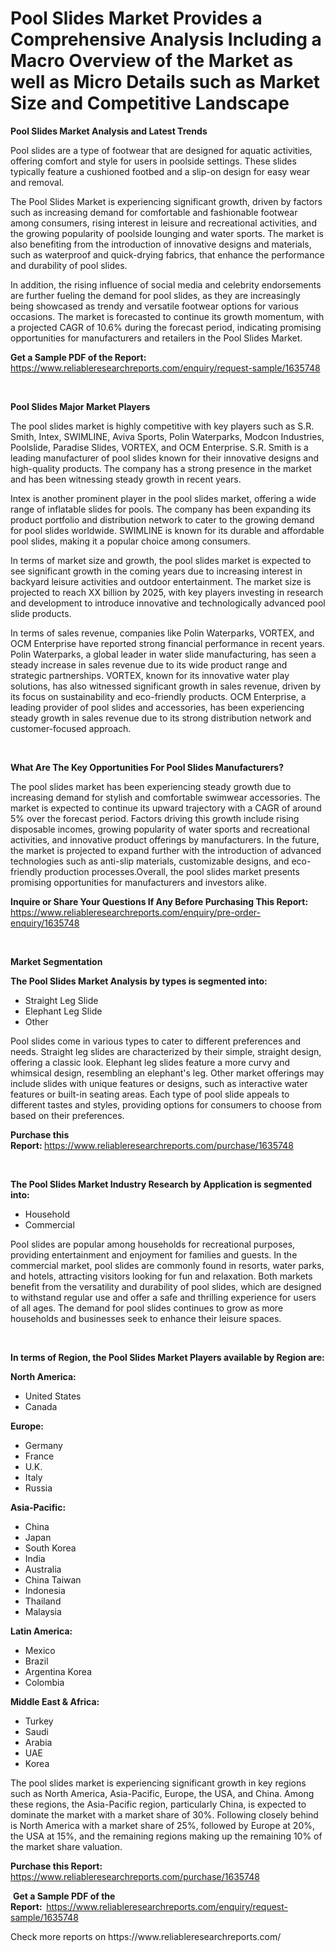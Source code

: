 <p><h1>Pool Slides Market Provides a Comprehensive Analysis Including a Macro Overview of the Market as well as Micro Details such as Market Size and Competitive Landscape</h1></p><p><strong>Pool Slides Market Analysis and Latest Trends</strong></p>
<p><p>Pool slides are a type of footwear that are designed for aquatic activities, offering comfort and style for users in poolside settings. These slides typically feature a cushioned footbed and a slip-on design for easy wear and removal.</p><p>The Pool Slides Market is experiencing significant growth, driven by factors such as increasing demand for comfortable and fashionable footwear among consumers, rising interest in leisure and recreational activities, and the growing popularity of poolside lounging and water sports. The market is also benefiting from the introduction of innovative designs and materials, such as waterproof and quick-drying fabrics, that enhance the performance and durability of pool slides.</p><p>In addition, the rising influence of social media and celebrity endorsements are further fueling the demand for pool slides, as they are increasingly being showcased as trendy and versatile footwear options for various occasions. The market is forecasted to continue its growth momentum, with a projected CAGR of 10.6% during the forecast period, indicating promising opportunities for manufacturers and retailers in the Pool Slides Market.</p></p>
<p><strong>Get a Sample PDF of the Report:&nbsp;</strong> <a href="https://www.reliableresearchreports.com/enquiry/request-sample/1635748">https://www.reliableresearchreports.com/enquiry/request-sample/1635748</a></p>
<p>&nbsp;</p>
<p><strong>Pool Slides Major Market Players</strong></p>
<p><p>The pool slides market is highly competitive with key players such as S.R. Smith, Intex, SWIMLINE, Aviva Sports, Polin Waterparks, Modcon Industries, Poolslide, Paradise Slides, VORTEX, and OCM Enterprise. S.R. Smith is a leading manufacturer of pool slides known for their innovative designs and high-quality products. The company has a strong presence in the market and has been witnessing steady growth in recent years.</p><p>Intex is another prominent player in the pool slides market, offering a wide range of inflatable slides for pools. The company has been expanding its product portfolio and distribution network to cater to the growing demand for pool slides worldwide. SWIMLINE is known for its durable and affordable pool slides, making it a popular choice among consumers.</p><p>In terms of market size and growth, the pool slides market is expected to see significant growth in the coming years due to increasing interest in backyard leisure activities and outdoor entertainment. The market size is projected to reach XX billion by 2025, with key players investing in research and development to introduce innovative and technologically advanced pool slide products.</p><p>In terms of sales revenue, companies like Polin Waterparks, VORTEX, and OCM Enterprise have reported strong financial performance in recent years. Polin Waterparks, a global leader in water slide manufacturing, has seen a steady increase in sales revenue due to its wide product range and strategic partnerships. VORTEX, known for its innovative water play solutions, has also witnessed significant growth in sales revenue, driven by its focus on sustainability and eco-friendly products. OCM Enterprise, a leading provider of pool slides and accessories, has been experiencing steady growth in sales revenue due to its strong distribution network and customer-focused approach.</p></p>
<p>&nbsp;</p>
<p><strong>What Are The Key Opportunities For Pool Slides Manufacturers?</strong></p>
<p><p>The pool slides market has been experiencing steady growth due to increasing demand for stylish and comfortable swimwear accessories. The market is expected to continue its upward trajectory with a CAGR of around 5% over the forecast period. Factors driving this growth include rising disposable incomes, growing popularity of water sports and recreational activities, and innovative product offerings by manufacturers. In the future, the market is projected to expand further with the introduction of advanced technologies such as anti-slip materials, customizable designs, and eco-friendly production processes.Overall, the pool slides market presents promising opportunities for manufacturers and investors alike.</p></p>
<p><strong>Inquire or Share Your Questions If Any Before Purchasing This Report:</strong> <a href="https://www.reliableresearchreports.com/enquiry/pre-order-enquiry/1635748">https://www.reliableresearchreports.com/enquiry/pre-order-enquiry/1635748</a></p>
<p>&nbsp;</p>
<p><strong>Market Segmentation</strong></p>
<p><strong>The Pool Slides Market Analysis by types is segmented into:</strong></p>
<p><ul><li>Straight Leg Slide</li><li>Elephant Leg Slide</li><li>Other</li></ul></p>
<p><p>Pool slides come in various types to cater to different preferences and needs. Straight leg slides are characterized by their simple, straight design, offering a classic look. Elephant leg slides feature a more curvy and whimsical design, resembling an elephant's leg. Other market offerings may include slides with unique features or designs, such as interactive water features or built-in seating areas. Each type of pool slide appeals to different tastes and styles, providing options for consumers to choose from based on their preferences.</p></p>
<p><strong>Purchase this Report:&nbsp;</strong><a href="https://www.reliableresearchreports.com/purchase/1635748">https://www.reliableresearchreports.com/purchase/1635748</a></p>
<p>&nbsp;</p>
<p><strong>The Pool Slides Market Industry Research by Application is segmented into:</strong></p>
<p><ul><li>Household</li><li>Commercial</li></ul></p>
<p><p>Pool slides are popular among households for recreational purposes, providing entertainment and enjoyment for families and guests. In the commercial market, pool slides are commonly found in resorts, water parks, and hotels, attracting visitors looking for fun and relaxation. Both markets benefit from the versatility and durability of pool slides, which are designed to withstand regular use and offer a safe and thrilling experience for users of all ages. The demand for pool slides continues to grow as more households and businesses seek to enhance their leisure spaces.</p></p>
<p>&nbsp;</p>
<p><strong>In terms of Region, the Pool Slides Market Players available by Region are:</strong></p>
<p>
    <p> <strong> North America: </strong>
        <ul>
            <li>United States</li>
            <li>Canada</li>
        </ul>
        </p> 
    <p> <strong> Europe: </strong>
        <ul>
            <li>Germany</li>
            <li>France</li>
            <li>U.K.</li>
            <li>Italy</li>
            <li>Russia</li>
        </ul>
        </p> 
    <p> <strong> Asia-Pacific: </strong>
        <ul>
            <li>China</li>
            <li>Japan</li>
            <li>South Korea</li>
            <li>India</li>
            <li>Australia</li>
            <li>China Taiwan</li>
            <li>Indonesia</li>
            <li>Thailand</li>
            <li>Malaysia</li>
        </ul>
        </p> 
    <p> <strong> Latin America: </strong>
        <ul>
            <li>Mexico</li>
            <li>Brazil</li>
            <li>Argentina Korea</li>
            <li>Colombia</li>
        </ul>
        </p> 
    <p> <strong> Middle East & Africa: </strong>
        <ul>
            <li>Turkey</li>
            <li>Saudi</li>
            <li>Arabia</li>
            <li>UAE</li>
            <li>Korea</li>
        </ul>
    </p>
    </p>
<p><p>The pool slides market is experiencing significant growth in key regions such as North America, Asia-Pacific, Europe, the USA, and China. Among these regions, the Asia-Pacific region, particularly China, is expected to dominate the market with a market share of 30%. Following closely behind is North America with a market share of 25%, followed by Europe at 20%, the USA at 15%, and the remaining regions making up the remaining 10% of the market share valuation.</p></p>
<p><strong>Purchase this Report: </strong><a href="https://www.reliableresearchreports.com/purchase/1635748">https://www.reliableresearchreports.com/purchase/1635748</a></p>
<p>&nbsp;<strong>Get a Sample PDF of the Report:&nbsp;&nbsp;</strong><a href="https://www.reliableresearchreports.com/enquiry/request-sample/1635748">https://www.reliableresearchreports.com/enquiry/request-sample/1635748</a></p>
<p><strong></strong></p>
<p>Check more reports on https://www.reliableresearchreports.com/</p>